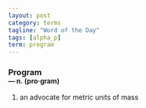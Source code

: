 ```yaml
---
layout: post
category: terms
tagline: "Word of the Day"
tags: [alpha_p]
term: program
---
```


<h3>Program<br/> <small>&mdash; n. (pro<span>&middot;</span>gram)</small></h3>
<p><ol>
<li>an advocate for metric units of mass</li>
</ol></p>
